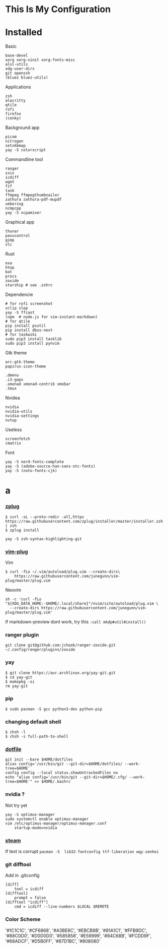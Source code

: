 # This Is My Configuration

# Installed

Basic
```
base-devel
xorg xorg-xinit xorg-fonts-misc
alsl-utils
xdg-user-dirs
git openssh
(bluez bluez-utils)
```

Applications
```
zsh
alacritty
qtile
rofi
firefox
(conky)
```

Background app
```
picom
nitrogen
setxkbmap
yay -S colorscript
```

Commandline tool
```
ranger
sxiv
icdiff
wget
fzf
task
ffmpeg ffmpegthumbnailer
zathura zathura-pdf-mupdf
ueberzug
ncmpcpp
yay -S ncpamixer
```

Graphical app
```
thunar
pavucontrol
gimp
vlc
```

Rust
```
exa
htop
bat
procs
zoxide
starship # see .zshrc
```

Dependencie
```
# for rofi screenshot
xclip slop
yay -S ffcast
(npm  # node.js for vim-instant-markdown)
# for qtile 
pip install psutil
pip install dbus-next
# for taskwiki
sudo pip3 install tasklib
sudo pip3 install pynvim

```

Gtk theme
```
arc-gtk-theme
papirus-icon-theme
```

```
.dmenu
.i3-gaps
.xmonad xmonad-contrib xmobar
.tmux
```

Nvidea
```
nvidia
nvidia-utils
nvidia-settings
nvtop
```

Useless
```
screenfetch  
cmatrix  
```

Font
```
yay -S nerd-fonts-complete
yay -S (adobe-source-han-sans-otc-fonts)
yay -S (noto-fonts-cjk)
```






# a

### **[zplug](https://github.com/zplug/zplug)**
```
$ curl -sL --proto-redir -all,https https://raw.githubusercontent.com/zplug/installer/master/installer.zsh | zsh
$ zplug install
```
```
yay -S zsh-syntax-highlighting-git
```


### **[vim-plug](https://github.com/junegunn/vim-plug)**
Vim
```
$ curl -fLo ~/.vim/autoload/plug.vim --create-dirs\  
    https://raw.githubusercontent.com/junegunn/vim-plug/master/plug.vim
```
Neovim
```
sh -c 'curl -fLo "${XDG_DATA_HOME:-$HOME/.local/share}"/nvim/site/autoload/plug.vim \
  --create-dirs https://raw.githubusercontent.com/junegunn/vim-plug/master/plug.vim'
```
If markdown-preview dont work, try this `:call mkdp#util#install()`

### ranger plugin
```
git clone git@github.com:jchook/ranger-zoxide.git ~/.config/ranger/plugins/zoxide
```

### yay
```
$ git clone https://aur.archlinux.org/yay-git.git
$ cd yay-git
$ makepkg -si
rm yay-git
```


### pip
` $ sudo pacman -S gcc python3-dev python-pip `


### changing default shell
```
$ chsh -l
$ chsh -s full-path-to-shell
```

### [dotfile](https://www.atlassian.com/git/tutorials/dotfiles)
```
git init --bare $HOME/dotfiles
alias config='/usr/bin/git --git-dir=$HOME/dotfiles/ --work-tree=$HOME'
config config --local status.showUntrackedFiles no
echo "alias config='/usr/bin/git --git-dir=$HOME/.cfg/ --work-tree=$HOME'" >> $HOME/.bashrc
```


### nvidia ?
Not try yet
```
yay -S optimus-manager
sudo systemctl enable optimus-manager
vim /etc/optimus-manager/optimus-manager.conf
    startup-mode=nvidia
```



### [steam](https://www.chrisatmachine.com/Linux/08-steam-on-linux/)
If text is corrupt
` pacman -S  lib32-fontconfig ttf-liberation wqy-zenhei `


### git difftool
Add in .gitconfig
```
[diff]
    tool = icdiff
[difftool]
    prompt = false
[difftool "icdiff"]
    cmd = icdiff --line-numbers $LOCAL $REMOTE
```


### Color Scheme
'#1C1C1C', '#CF6868', '#A3BE8C', '#EBCB8B', '#81A1C1', '#FFB9DC', '#88C0D0', '#D0D0D0', 
'#585858', '#E59999', '#94C68B', '#FCDD9F', '#68ADCF', '#D5B0FF', '#87D1BC', '#808080'

